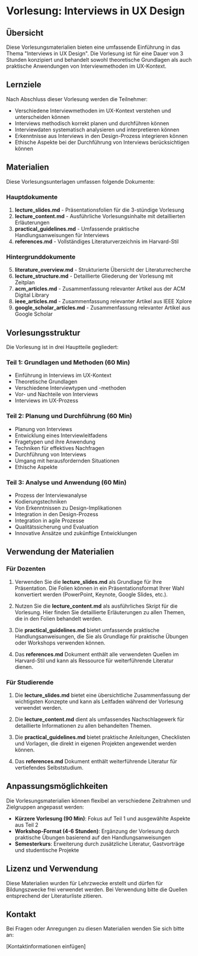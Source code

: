 # Vorlesung: Interviews in UX Design

## Übersicht

Diese Vorlesungsmaterialien bieten eine umfassende Einführung in das Thema "Interviews in UX Design". Die Vorlesung ist für eine Dauer von 3 Stunden konzipiert und behandelt sowohl theoretische Grundlagen als auch praktische Anwendungen von Interviewmethoden im UX-Kontext.

## Lernziele

Nach Abschluss dieser Vorlesung werden die Teilnehmer:
- Verschiedene Interviewmethoden im UX-Kontext verstehen und unterscheiden können
- Interviews methodisch korrekt planen und durchführen können
- Interviewdaten systematisch analysieren und interpretieren können
- Erkenntnisse aus Interviews in den Design-Prozess integrieren können
- Ethische Aspekte bei der Durchführung von Interviews berücksichtigen können

## Materialien

Diese Vorlesungsunterlagen umfassen folgende Dokumente:

### Hauptdokumente

1. **lecture_slides.md** - Präsentationsfolien für die 3-stündige Vorlesung
2. **lecture_content.md** - Ausführliche Vorlesungsinhalte mit detaillierten Erläuterungen
3. **practical_guidelines.md** - Umfassende praktische Handlungsanweisungen für Interviews
4. **references.md** - Vollständiges Literaturverzeichnis im Harvard-Stil

### Hintergrunddokumente

5. **literature_overview.md** - Strukturierte Übersicht der Literaturrecherche
6. **lecture_structure.md** - Detaillierte Gliederung der Vorlesung mit Zeitplan
7. **acm_articles.md** - Zusammenfassung relevanter Artikel aus der ACM Digital Library
8. **ieee_articles.md** - Zusammenfassung relevanter Artikel aus IEEE Xplore
9. **google_scholar_articles.md** - Zusammenfassung relevanter Artikel aus Google Scholar

## Vorlesungsstruktur

Die Vorlesung ist in drei Hauptteile gegliedert:

### Teil 1: Grundlagen und Methoden (60 Min)
- Einführung in Interviews im UX-Kontext
- Theoretische Grundlagen
- Verschiedene Interviewtypen und -methoden
- Vor- und Nachteile von Interviews
- Interviews im UX-Prozess

### Teil 2: Planung und Durchführung (60 Min)
- Planung von Interviews
- Entwicklung eines Interviewleitfadens
- Fragetypen und ihre Anwendung
- Techniken für effektives Nachfragen
- Durchführung von Interviews
- Umgang mit herausfordernden Situationen
- Ethische Aspekte

### Teil 3: Analyse und Anwendung (60 Min)
- Prozess der Interviewanalyse
- Kodierungstechniken
- Von Erkenntnissen zu Design-Implikationen
- Integration in den Design-Prozess
- Integration in agile Prozesse
- Qualitätssicherung und Evaluation
- Innovative Ansätze und zukünftige Entwicklungen

## Verwendung der Materialien

### Für Dozenten

1. Verwenden Sie die **lecture_slides.md** als Grundlage für Ihre Präsentation. Die Folien können in ein Präsentationsformat Ihrer Wahl konvertiert werden (PowerPoint, Keynote, Google Slides, etc.).

2. Nutzen Sie die **lecture_content.md** als ausführliches Skript für die Vorlesung. Hier finden Sie detaillierte Erläuterungen zu allen Themen, die in den Folien behandelt werden.

3. Die **practical_guidelines.md** bietet umfassende praktische Handlungsanweisungen, die Sie als Grundlage für praktische Übungen oder Workshops verwenden können.

4. Das **references.md** Dokument enthält alle verwendeten Quellen im Harvard-Stil und kann als Ressource für weiterführende Literatur dienen.

### Für Studierende

1. Die **lecture_slides.md** bietet eine übersichtliche Zusammenfassung der wichtigsten Konzepte und kann als Leitfaden während der Vorlesung verwendet werden.

2. Die **lecture_content.md** dient als umfassendes Nachschlagewerk für detaillierte Informationen zu allen behandelten Themen.

3. Die **practical_guidelines.md** bietet praktische Anleitungen, Checklisten und Vorlagen, die direkt in eigenen Projekten angewendet werden können.

4. Das **references.md** Dokument enthält weiterführende Literatur für vertiefendes Selbststudium.

## Anpassungsmöglichkeiten

Die Vorlesungsmaterialien können flexibel an verschiedene Zeitrahmen und Zielgruppen angepasst werden:

- **Kürzere Vorlesung (90 Min)**: Fokus auf Teil 1 und ausgewählte Aspekte aus Teil 2
- **Workshop-Format (4-6 Stunden)**: Ergänzung der Vorlesung durch praktische Übungen basierend auf den Handlungsanweisungen
- **Semesterkurs**: Erweiterung durch zusätzliche Literatur, Gastvorträge und studentische Projekte

## Lizenz und Verwendung

Diese Materialien wurden für Lehrzwecke erstellt und dürfen für Bildungszwecke frei verwendet werden. Bei Verwendung bitte die Quellen entsprechend der Literaturliste zitieren.

## Kontakt

Bei Fragen oder Anregungen zu diesen Materialien wenden Sie sich bitte an:

[Kontaktinformationen einfügen]
